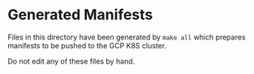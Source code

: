 # Generated Manifests

Files in this directory have been generated by `make all` which prepares manifests to be pushed to the GCP K8S cluster.

Do not edit any of these files by hand.
